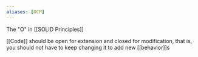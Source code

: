 ```yaml
---
aliases: [OCP]
---
```


The "O" in [[SOLID Principles]]

[[Code]] should be open for extension and closed for modification, that is, you should not have to keep changing it to add new [[behavior]]s